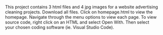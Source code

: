 This project contains 3 html files and 4 jpg images for a website advertising cleaning projects. Download all files. Click on homepage.html to view the homepage. Navigate through the menu options to view each page. To view source code, right click on an HTML and select Open With. Then select your chosen coding software (ie. Visual Studio Code).
